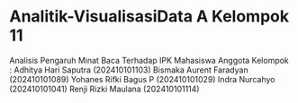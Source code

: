 # Analitik-VisualisasiData A Kelompok 11
Analisis Pengaruh Minat Baca Terhadap IPK Mahasiswa
Anggota Kelompok : 
Adhitya Hari Saputra 		  (202410101103)
Bismaka Aurent Faradyan	  (202410101089)
Yohanes Rifki Bagus P			(202410101029)
Indra Nurcahyo 			      (202410101041)
Renji Rizki Maulana  		  (202410101114)


